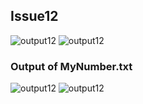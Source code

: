 ## Issue12
![output12](https://github.com/STIW3054-A192/stiw3054-issues-LimWenLiang/blob/master/images/issue12_1.png)
![output12](https://github.com/STIW3054-A192/stiw3054-issues-LimWenLiang/blob/master/images/issue12_2.png)
</br>

### Output of MyNumber.txt
![output12](https://github.com/STIW3054-A192/stiw3054-issues-LimWenLiang/blob/master/images/issue12_MyNumber.txt_1.png)
![output12](https://github.com/STIW3054-A192/stiw3054-issues-LimWenLiang/blob/master/images/issue12_MyNumber.txt_2.png)